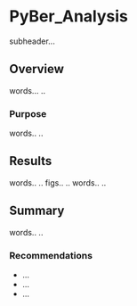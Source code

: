 # PyBer_Analysis
subheader...
## Overview
words...
..
### Purpose
words..
..
## Results
words..
..
figs..
..
words..
..
## Summary
words..
..
### Recommendations
- ...
-  ...
- ...
